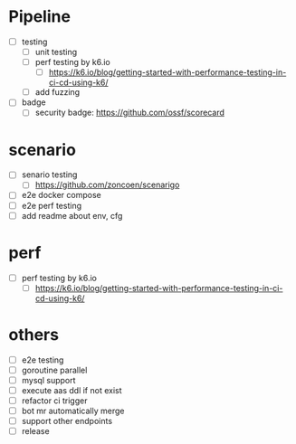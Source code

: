 
# Pipeline
- [ ] testing
  - [ ] unit testing
  - [ ] perf testing by k6.io
    - [ ] https://k6.io/blog/getting-started-with-performance-testing-in-ci-cd-using-k6/
  - [ ] add fuzzing
- [ ] badge
  - [ ] security badge: https://github.com/ossf/scorecard

# scenario
- [ ] senario testing
  - [ ] https://github.com/zoncoen/scenarigo
- [ ] e2e docker compose
- [ ] e2e perf testing
- [ ] add readme about env, cfg
# perf
- [ ] perf testing by k6.io
  - [ ] https://k6.io/blog/getting-started-with-performance-testing-in-ci-cd-using-k6/

# others
- [ ] e2e testing
- [ ] goroutine parallel
- [ ] mysql support
- [ ] execute aas ddl if not exist
- [ ] refactor ci trigger
- [ ] bot mr automatically merge
- [ ] support other endpoints
- [ ] release